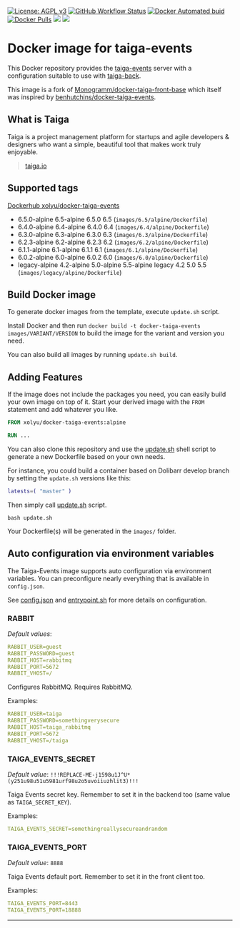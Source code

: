 [![License: AGPL v3][uri_license_image]][uri_license]
[![GitHub Workflow Status](https://img.shields.io/github/workflow/status/xolyu/docker-taiga-events/Docker%20Image%20CI)](https://github.com/xolyu/docker-taiga-events/actions)
[![Docker Automated buid](https://img.shields.io/docker/cloud/build/xolyu/docker-taiga-events.svg)](https://hub.docker.com/r/xolyu/docker-taiga-events/)
[![Docker Pulls](https://img.shields.io/docker/pulls/xolyu/docker-taiga-events.svg)](https://hub.docker.com/r/xolyu/docker-taiga-events/)
[![](https://images.microbadger.com/badges/version/xolyu/docker-taiga-events.svg)](https://microbadger.com/images/xolyu/docker-taiga-events)
[![](https://images.microbadger.com/badges/image/xolyu/docker-taiga-events.svg)](https://microbadger.com/images/xolyu/docker-taiga-events)

# Docker image for taiga-events

This Docker repository provides the [taiga-events](https://github.com/kaleidos-ventures/taiga-events) server with a configuration suitable to use with [taiga-back](https://github.com/kaleidos-ventures/taiga-back).

This image is a fork of [Monogramm/docker-taiga-front-base](https://github.com/Monogramm/docker-taiga-front-base) 
which itself was inspired by [benhutchins/docker-taiga-events](https://github.com/benhutchins/docker-taiga-events).

## What is **Taiga**

Taiga is a project management platform for startups and agile developers & designers who want a simple, beautiful tool that makes work truly enjoyable.

> [taiga.io](https://taiga.io)

## Supported tags

[Dockerhub xolyu/docker-taiga-events](https://hub.docker.com/r/xolyu/docker-taiga-events/)

<!-- >Docker Tags -->

-   6.5.0-alpine 6.5-alpine 6.5.0 6.5  (`images/6.5/alpine/Dockerfile`)
-   6.4.0-alpine 6.4-alpine 6.4.0 6.4  (`images/6.4/alpine/Dockerfile`)
-   6.3.0-alpine 6.3-alpine 6.3.0 6.3  (`images/6.3/alpine/Dockerfile`)
-   6.2.3-alpine 6.2-alpine 6.2.3 6.2  (`images/6.2/alpine/Dockerfile`)
-   6.1.1-alpine 6.1-alpine 6.1.1 6.1  (`images/6.1/alpine/Dockerfile`)
-   6.0.2-alpine 6.0-alpine 6.0.2 6.0  (`images/6.0/alpine/Dockerfile`)
-   legacy-alpine 4.2-alpine 5.0-alpine 5.5-alpine legacy 4.2 5.0 5.5  (`images/legacy/alpine/Dockerfile`)

<!-- <Docker Tags -->

## Build Docker image

To generate docker images from the template, execute `update.sh` script.

Install Docker and then run `docker build -t docker-taiga-events images/VARIANT/VERSION` to build the image for the variant and version you need.

You can also build all images by running `update.sh build`.

## Adding Features

If the image does not include the packages you need, you can easily build your own image on top of it.
Start your derived image with the `FROM` statement and add whatever you like.

```Dockerfile
FROM xolyu/docker-taiga-events:alpine

RUN ...

```

You can also clone this repository and use the [update.sh](update.sh) shell script to generate a new Dockerfile based on your own needs.

For instance, you could build a container based on Dolibarr develop branch by setting the `update.sh` versions like this:

```bash
latests=( "master" )
```

Then simply call [update.sh](update.sh) script.

```console
bash update.sh
```

Your Dockerfile(s) will be generated in the `images/` folder.

## Auto configuration via environment variables

The Taiga-Events image supports auto configuration via environment variables. You can preconfigure nearly everything that is available in `config.json`.

See [config.json](https://github.com/xolyu/docker-taiga-events/blob/xolyu_master/template/config.json) and [entrypoint.sh](https://github.com/xolyu/docker-taiga-events/blob/xolyu_master/template/entrypoint.sh) for more details on configuration.

### RABBIT

_Default values_:

```yml
RABBIT_USER=guest
RABBIT_PASSWORD=guest
RABBIT_HOST=rabbitmq
RABBIT_PORT=5672
RABBIT_VHOST=/
```

Configures RabbitMQ. Requires RabbitMQ.

Examples:

```yml
RABBIT_USER=taiga
RABBIT_PASSWORD=somethingverysecure
RABBIT_HOST=taiga_rabbitmq
RABBIT_PORT=5672
RABBIT_VHOST=/taiga
```

### TAIGA_EVENTS_SECRET

_Default value_: `!!!REPLACE-ME-j1598u1J^U*(y251u98u51u5981urf98u2o5uvoiiuzhlit3)!!!`

Taiga Events secret key. Remember to set it in the backend too (same value as `TAIGA_SECRET_KEY`).

Examples:

```yml
TAIGA_EVENTS_SECRET=somethingreallysecureandrandom
```

### TAIGA_EVENTS_PORT

_Default value_: `8888`

Taiga Events default port. Remember to set it in the front client too.

Examples:

```yml
TAIGA_EVENTS_PORT=8443
TAIGA_EVENTS_PORT=18888
```

* * *

[uri_license]: http://www.gnu.org/licenses/agpl.html

[uri_license_image]: https://img.shields.io/badge/License-AGPL%20v3-blue.svg
